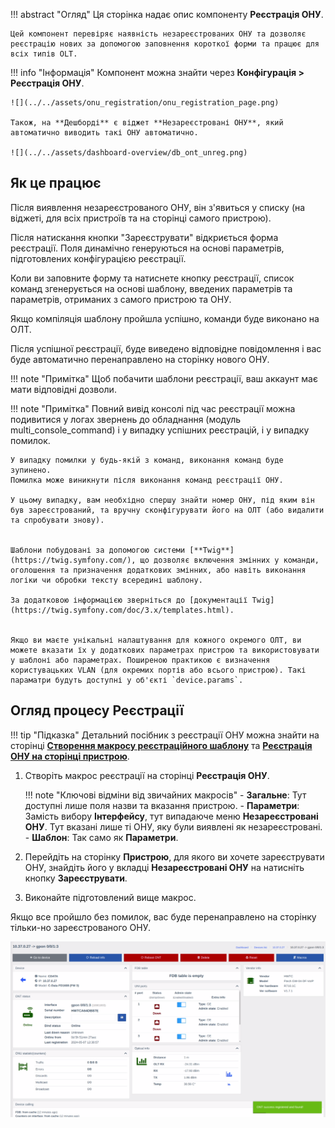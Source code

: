 !!! abstract "Огляд"
    Ця сторінка надає опис компоненту **Реєстрація ОНУ**.

    Цей компонент перевіряє наявність незареєстрованих ОНУ та дозволяє реєстрацію нових за допомогою заповнення короткої форми та працює для всіх типів OLT.

!!! info "Інформація"
    Компонент можна знайти через **Конфігурація > Реєстрація ОНУ**.

    ![](../../assets/onu_registration/onu_registration_page.png)

    Також, на **Дешборді** є віджет **Незареєстровані ОНУ**, який автоматично виводить такі ОНУ автоматично.

    ![](../../assets/dashboard-overview/db_ont_unreg.png)

## Як це працює
Після виявлення незареєстрованого ОНУ, він з'явиться у списку (на віджеті, для всіх пристроїв та на сторінці самого пристрою).

Після натискання кнопки "Зареєструвати" відкриється форма реєстрації. Поля динамічно генеруються на основі параметрів, підготовлених конфігурацією реєстрації.

Коли ви заповните форму та натиснете кнопку реєстрації, список команд згенерується на основі шаблону, введених параметрів та параметрів, отриманих з самого пристрою та ОНУ.

Якщо компіляція шаблону пройшла успішно, команди буде виконано на ОЛТ.

Після успішної реєстрації, буде виведено відповідне повідомлення і вас буде автоматично перенаправлено на сторінку нового ОНУ.

!!! note "Примітка"
    Щоб побачити шаблони реєстрації, ваш аккаунт має мати відповідні дозволи.

!!! note "Примітка"
    Повний вивід консолі під час реєстрації можна подивитися у логах звернень до обладнання (модуль multi_console_command) і у випадку успішних реєстрацій, і у випадку помилок.

    У випадку помилки у будь-якій з команд, виконання команд буде зупинено.
    Помилка може виникнути після виконання команд реєстрації ОНУ.

    У цьому випадку, вам необхідно спершу знайти номер ОНУ, під яким він був зареєстрований, та вручну сконфігурувати його на ОЛТ (або видалити та спробувати знову). 


    Шаблони побудовані за допомогою системи [**Twig**](https://twig.symfony.com/), що дозволяє включення змінних у команди, оголошення та призначення додаткових змінних, або навіть виконання логіки чи обробки тексту всередині шаблону.

    За додатковою інформацією зверніться до [документації Twig](https://twig.symfony.com/doc/3.x/templates.html).

    
    Якщо ви маєте унікальні налаштування для кожного окремого ОЛТ, ви можете вказати їх у додаткових параметрах пристрою та використовувати у шаблоні або параметрах. Поширеною практикою є визначення користувацьких VLAN (для окремих портів або всього пристрою). Такі параматри будуть доступні у об'єкті `device.params`.

## Огляд процесу Реєстрації

!!! tip "Підказка"
    Детальний посібник з реєстрації ОНУ можна знайти на сторінці [**Створення макросу реєстраційного шаблону**](./registration-macro.md) та [**Реєстрація ОНУ на сторінці пристрою**](./registration-device.md).

1. Створіть макрос реєстрації на сторінці **Реєстрація ОНУ**.

    !!! note "Ключові відміни від звичайних макросів"
        - **Загальне**: Тут доступні лише поля назви та вказання пристрою.
        - **Параметри**: Замість вибору **Інтерфейсу**, тут випадаюче меню **Незареєстровані ОНУ**. Тут вказані лише ті ОНУ, яку були виявлені як незареєстровані.
        - **Шаблон**: Так само як **Параметри**.

2. Перейдіть на сторінку **Пристрою**, для якого ви хочете зареєструвати ОНУ, знайдіть його у вкладці **Незареєстровані ОНУ** на натисніть кнопку **Зареєструвати**.
3. Виконайте підготовлений вище макрос.

Якщо все пройшло без помилок, вас буде перенаправлено на сторінку тільки-но зареєстрованого ОНУ.

![](../../assets/onu_registration/onu_registration_device_page_register_success.png)